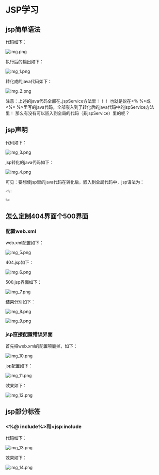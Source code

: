 # JSP学习
## jsp简单语法
代码如下：

![img.png](img.png)

执行后的输出如下：

![img_1.png](img_1.png)

转化成的java代码如下：

![img_2.png](img_2.png)

注意：上述的java代码全部在_jspService方法里！！！
也就是说在<% %>或<%= %>里写的java代码，全部嵌入到了转化后的java代码中的jspService方法里！
那么有没有可以嵌入到全局的代码（非jspService）里的呢？

## jsp声明
代码如下：

![img_3.png](img_3.png)

jsp转化的java代码如下：

![img_4.png](img_4.png)

可见：要想使jsp里的java代码在转化后，嵌入到全局代码中，jsp语法为：
```java
<%!

%>
```

## 怎么定制404界面个500界面
### 配置web.xml
web.xml配置如下：

![img_5.png](img_5.png)

404.jsp如下：

![img_6.png](img_6.png)

500.jsp界面如下：

![img_7.png](img_7.png)

结果分别如下：

![img_8.png](img_8.png)

![img_9.png](img_9.png)

### jsp直接配置错误界面
首先把web.xml的配置项删掉，如下：

![img_10.png](img_10.png)

jsp配置如下：

![img_11.png](img_11.png)

效果如下：

![img_12.png](img_12.png)

## jsp部分标签
### <%@ include%>和<jsp:include
代码如下：

![img_13.png](img_13.png)

效果如下：

![img_14.png](img_14.png)